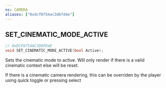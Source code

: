 ```yaml
---
ns: CAMERA
aliases: ["0xdcf0754ac3d6fd4e"]
---
```

## SET_CINEMATIC_MODE_ACTIVE

```c
// 0xDCF0754AC3D6FD4E
void SET_CINEMATIC_MODE_ACTIVE(bool Active);
```

Sets the cinematic mode to active. Will only render if there is a valid cinematic context else will be reset.

If there is a cinematic camera rendering, this can be overriden by the player using quick toggle or pressing select

